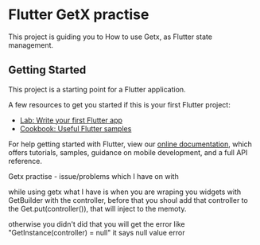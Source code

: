 # Flutter GetX  practise

This project is guiding you to How to use Getx, as  Flutter state management.

## Getting Started

This project is a starting point for a Flutter application.

A few resources to get you started if this is your first Flutter project:

- [Lab: Write your first Flutter app](https://flutter.dev/docs/get-started/codelab)
- [Cookbook: Useful Flutter samples](https://flutter.dev/docs/cookbook)

For help getting started with Flutter, view our
[online documentation](https://flutter.dev/docs), which offers tutorials,
samples, guidance on mobile development, and a full API reference.


Getx practise - issue/problems which I have on with 

while using getx what I have is when you are wraping you widgets with GetBuilder with the controller, before that you shoul add that controller to the Get.put(controller()),  that will inject to the memoty.

otherwise you didn't did that you will get the error like "GetInstance(controller) = null" it says null value error

